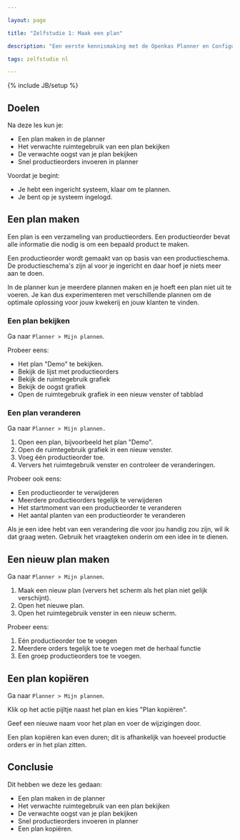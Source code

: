 ```yaml
---

layout: page

title: "Zelfstudie 1: Maak een plan"

description: "Een eerste kennismaking met de Openkas Planner en Configurator"

tags: zelfstudie nl 

---
```


{% include JB/setup %}


## Doelen

Na deze les kun je:

 * Een plan maken in de planner
 * Het verwachte ruimtegebruik van een plan bekijken
 * De verwachte oogst van je plan bekijken
 * Snel productieorders invoeren in planner

<div class="alert alert-info">
  Voordat je begint:
  <ul>
      <li>Je hebt een ingericht systeem, klaar om te plannen.</li>
      <li>Je bent op je systeem ingelogd.</li>
   </ul>
</div> 

## Een plan maken

Een plan is een verzameling van productieorders. 
Een productieorder bevat alle informatie die nodig is om een bepaald product te maken.

Een productieorder wordt gemaakt van op basis van een productieschema.
De productieschema's zijn al voor je ingericht en daar hoef je niets meer aan te doen.

In de planner kun je meerdere plannen maken en je hoeft een plan niet uit te voeren.
Je kan dus experimenteren met verschillende plannen om de optimale oplossing 
voor jouw kwekerij en jouw klanten te vinden.

### Een plan bekijken

Ga naar `Planner > Mijn plannen`.

Probeer eens:

 * Het plan "Demo" te bekijken.
 * Bekijk de lijst met productieorders
 * Bekijk de ruimtegebruik grafiek
 * Bekijk de oogst grafiek
 * Open de ruimtegebruik grafiek in een nieuw venster of tabblad
 
### Een plan veranderen

Ga naar `Planner > Mijn plannen.`

 1. Open een plan, bijvoorbeeld het plan "Demo". 
 1. Open de ruimtegebruik grafiek in een nieuw venster. 
 1. Voeg één productieorder toe. 
 1. Ververs het ruimtegebruik venster en controleer de veranderingen.

Probeer ook eens:

 * Een productieorder te verwijderen
 * Meerdere productieorders tegelijk te verwijderen
 * Het startmoment van een productieorder te veranderen
 * Het aantal planten van een productieorder te veranderen

<div class="alert alert-info"> 
Als je een idee hebt van een verandering die voor jou handig zou zijn, wil ik dat graag weten. 
Gebruik het vraagteken onderin om een idee in te dienen.
</div>

## Een nieuw plan maken

Ga naar `Planner > Mijn plannen`.

 1. Maak een nieuw plan (ververs het scherm als het plan niet gelijk verschijnt).
 1. Open het nieuwe plan. 
 1. Open het ruimtegebruik venster in een nieuw scherm.
 
Probeer eens:

 1. Eén productieorder toe te voegen
 1. Meerdere orders tegelijk toe te voegen met de herhaal functie
 1. Een groep productieorders toe te voegen.

## Een plan kopiëren

Ga naar `Planner > Mijn plannen`.
 
Klik op het actie pijltje naast het plan en kies "Plan kopiëren".

Geef een nieuwe naam voor het plan en voer de wijzigingen door.
 
<div class="alert"> 
Een plan kopiëren kan even duren; dit is afhankelijk van hoeveel productie orders er in het plan zitten.
</div>
 
## Conclusie

Dit hebben we deze les gedaan:

 * Een plan maken in de planner
 * Het verwachte ruimtegebruik van een plan bekijken
 * De verwachte oogst van je plan bekijken
 * Snel productieorders invoeren in planner
 * Een plan kopiëren.
 
 
